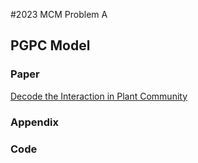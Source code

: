 #2023 MCM Problem A
## PGPC Model
### Paper
[Decode the Interaction in Plant Community](./Files/PGPC.pdf)
### Appendix

### Code
